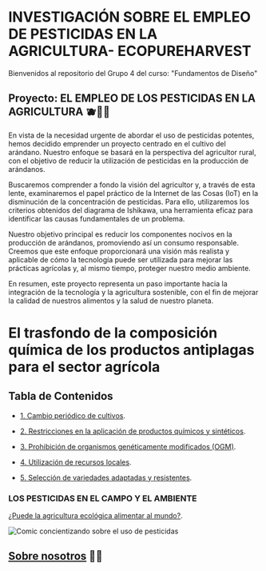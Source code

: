 # INVESTIGACIÓN SOBRE EL EMPLEO DE PESTICIDAS EN LA AGRICULTURA- ECOPUREHARVEST

Bienvenidos al repositorio del Grupo 4 del curso: "Fundamentos de Diseño"

## Proyecto: EL EMPLEO DE LOS PESTICIDAS EN LA AGRICULTURA  🫐🌱🌾
En vista de la necesidad urgente de abordar el uso de pesticidas potentes, hemos decidido emprender un proyecto centrado en el cultivo del arándano. Nuestro enfoque se basará en la perspectiva del agricultor rural, con el objetivo de reducir la utilización de pesticidas en la producción de arándanos.

Buscaremos comprender a fondo la visión del agricultor y, a través de esta lente, examinaremos el papel práctico de la Internet de las Cosas (IoT) en la disminución de la concentración de pesticidas. Para ello, utilizaremos los criterios obtenidos del diagrama de Ishikawa, una herramienta eficaz para identificar las causas fundamentales de un problema.

Nuestro objetivo principal es reducir los componentes nocivos en la producción de arándanos, promoviendo así un consumo responsable. Creemos que este enfoque proporcionará una visión más realista y aplicable de cómo la tecnología puede ser utilizada para mejorar las prácticas agrícolas y, al mismo tiempo, proteger nuestro medio ambiente. 

En resumen, este proyecto representa un paso importante hacia la integración de la tecnología y la agricultura sostenible, con el fin de mejorar la calidad de nuestros alimentos y la salud de nuestro planeta.

# El trasfondo de la composición química de los productos antiplagas para el sector agrícola
## Tabla de Contenidos

- [1. Cambio periódico de cultivos](https://github.com/Fx2048/Team_4_FdD/blob/main/Documentaci%C3%B3n/210-Texto%20del%20art%C3%ADculo-847-1-10-20200129.pdf).

- [2. Restricciones en la aplicación de productos químicos y sintéticos](https://github.com/Fx2048/Team_4_FdD/blob/main/Documentaci%C3%B3n/210-Texto%20del%20art%C3%ADculo-847-1-10-20200129.pdf).

- [3. Prohibición de organismos genéticamente modificados (OGM)](https://github.com/Fx2048/Team_4_FdD/blob/main/Documentaci%C3%B3n/210-Texto%20del%20art%C3%ADculo-847-1-10-20200129.pdf).

- [4. Utilización de recursos locales](https://github.com/Fx2048/Team_4_FdD/blob/main/Documentaci%C3%B3n/210-Texto%20del%20art%C3%ADculo-847-1-10-20200129.pdf).

- [5. Selección de variedades adaptadas y resistentes](https://github.com/Fx2048/Team_4_FdD/blob/main/Documentaci%C3%B3n/210-Texto%20del%20art%C3%ADculo-847-1-10-20200129.pdf).





### LOS PESTICIDAS EN EL CAMPO Y EL AMBIENTE
[¿Puede la agricultura ecológica alimentar al mundo?](https://www.ecoagricultor.com/agricultura-ecologica-organica-medioambiente/).

![Comic concientizando sobre el uso de pesticidas](https://www.ecoagricultor.com/wp-content/uploads/2018/04/pesticidas-alimentos.png)



## [Sobre nosotros](Entregables/Sobre_nosotros.md) 🤠🚜





